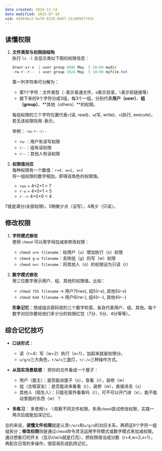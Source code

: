 ```yaml
---
date created: 2024-12-14
date modified: 2025-07-10
uid: 4d2646c2-baf8-4228-8e07-11c88567743c
---
```

## 读懂权限

1. **文件类型与权限段结构**  
    执行 `ls -l` 会显示类似下图的权限信息：

    ```Java
    drwxr-xr-x  2 user group 4096 May  5 10:00 mydir
    -rw-r--r--  1 user group 1024 May  5 10:00 myfile.txt
    ```

    第一列字符串可分解为：

    
    - 第1个字符：文件类型（`-`表示普通文件，`d`表示目录，`l`表示软链接等）
    - 接下来的9个字符分成3组，每3个一组，分别代表**用户（user）**、**组（group）**、**其他（others）**的权限。
    

    每组权限的三个字符位置代表`r`(读, read)、`w`(写, write)、`x`(执行, execute)，若无该权限则用`-`表示。

    

    举例：`-rw-r--r--`

    
    - `rw-`：用户有读写权限
    - `r--`：组有读权限
    - `r--`：其他人有读权限

    
2. **权限值对应**  
    每种权限有一个数值：`r=4, w=2, x=1`  
    将一组权限的数字相加，即得该角色的权限值。
    
    - `rwx` = 4+2+1 = 7
    - `r-x` = 4+0+1 = 5
    - `r--`= 4+0+0 = 4

7就是满分(全部权限)，5稍微少点（没写），4再少（只读）。

    

## 修改权限

1. **字符模式修改**  
    使用 `chmod` 可以用字母加减来修改权限：
    
    - `chmod u+x filename`：给用户（u）增加执行（x）权限
    - `chmod g-w filename`：去除组（g）的写（w）权限
    - `chmod o=r filename`：将其他人（o）的权限设为只读（r）
    
    
2. **数字模式修改**  
    用三位数字表示用户、组、其他的权限值，比如：
    
    - `chmod 755 filename` → 用户7(rwx), 组5(r-x), 其他5(r-x)
    - `chmod 644 filename` → 用户6(rw-), 组4(r--), 其他4(r--)
    
    **形象记忆**：想成组合密码锁的三个数字轮盘，各自代表用户、组、其他。每个数字对应你要给他们多少分的权限红包（7分、5分、4分等等）。
    

## 综合记忆技巧

- **口诀形式**：
    
    - 读（r=4）写（w=2）执行（x=1），加起来就是权限分。
    - `u/g/o`三大角色，`r/w/x`三盏灯，`+/-/=`三种操作方式。
- **从现实场景联想**：
    把你的文件看成一个屋子：
    
    - 用户（屋主）：是否能进屋子（x），查看（r），装修（w）
    - 组（合租室友）：是否能进来看看（r），装修（w），直接进去（x）
    - 其他人（陌生人）：只能在窗外看看吗（r），可不可以开门进（x），能不能动里面的东西（w）？
- **多练习**：
    多使用`ls -l`观察不同文件权限，多用`chmod`尝试修改权限，实践一两次后就能加深记忆。
    

总的来说，**读懂文件权限**就是认清`r/w/x`和`u/g/o`的对应关系，再把这9个字符一组组拆分；**修改权限**则是通过`chmod`命令灵活运用字符模式或数字模式来加减权限。通过想象灯的开关（显示r/w/x就是灯亮），把权限值当成分数（r=4,w=2,x=1），再配合日常的多操作，很容易形成肌肉记忆。
